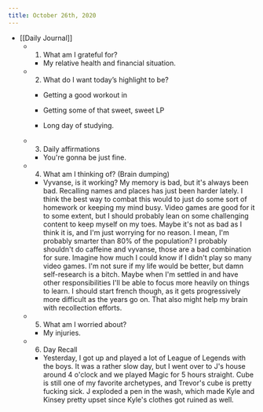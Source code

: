 ```yaml
---
title: October 26th, 2020
---
```


- [[Daily Journal]]
	 - 1. What am I grateful for?
		 - My relative health and financial situation.  

	 - 2. What do I want today’s highlight to be?
		 - Getting a good workout in

		 - Getting some of that sweet, sweet LP

		 - Long day of studying.

	 - 3. Daily affirmations
		 - You're gonna be just fine.

	 - 4. What am I thinking of? (Brain dumping)
		 - Vyvanse, is it working? My memory is bad, but it's always been bad. Recalling names and places has just been harder lately. I think the best way to combat this would to just do some sort of homework or keeping my mind busy. Video games are good for it to some extent, but I should probably lean on some challenging content to keep myself on my toes. Maybe it's not as bad as I think it is, and I'm just worrying for no reason. I mean, I'm probably smarter than 80% of the population? I probably shouldn't do caffeine and vyvanse, those are a bad combination for sure. Imagine how much I could know if I didn't play so many video games. I'm not sure if my life would be better, but damn self-research is a bitch. Maybe when I'm settled in and have other responsibilities I'll be able to focus more heavily on things to learn. I should start french though, as it gets progressively more difficult as the years go on. That also might help my brain with recollection efforts.

	 - 5. What am I worried about?
		 - My injuries.

	 - 6. Day Recall
		 - Yesterday, I got up and played a lot of League of Legends with the boys. It was a rather slow day, but I went over to J's house around 4 o'clock and we played Magic for 5 hours straight. Cube is still one of my favorite archetypes, and Trevor's cube is pretty fucking sick. J exploded a pen in the wash, which made Kyle and Kinsey pretty upset since Kyle's clothes got ruined as well. 
